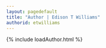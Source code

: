 ```yaml
---
layout: pagedefault
title: "Author | Edison T Williams"
authorid: etwilliams
---
```

{% include loadAuthor.html %}